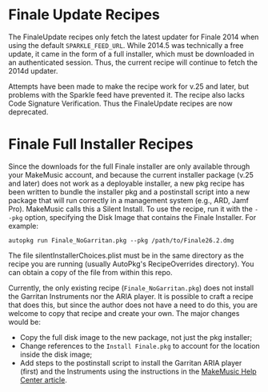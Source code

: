 Finale Update Recipes
=====================

The FinaleUpdate recipes only fetch the latest updater for Finale 2014 when using the default `SPARKLE_FEED_URL`. While 2014.5 was technically a free update, it came in the form of a full installer, which must be downloaded in an authenticated session. Thus, the current recipe will continue to fetch the 2014d updater.

Attempts have been made to make the recipe work for v.25 and later, but problems with the Sparkle feed have prevented it. The recipe also lacks Code Signature Verification. Thus the FinaleUpdate recipes are now deprecated.

Finale Full Installer Recipes
=============================
Since the downloads for the full Finale installer are only available through your MakeMusic account, and because the current installer package (v.25 and later) does not work as a deployable installer, a new pkg recipe has been written to bundle the installer pkg and a postinstall script into a new package that will run correctly in a management system (e.g., ARD, Jamf Pro). MakeMusic calls this a Silent Install. To use the recipe, run it with the `--pkg` option, specifying the Disk Image that contains the Finale Installer. For example:

`autopkg run Finale_NoGarritan.pkg --pkg /path/to/Finale26.2.dmg`

The file silentInstallerChoices.plist must be in the same directory as the recipe you are running (usually AutoPkg's RecipeOverrides directory). You can obtain a copy of the file from within this repo.

Currently, the only existing recipe (`Finale_NoGarritan.pkg`) does not install the Garritan Instruments nor the ARIA player. It is possible to craft a recipe that does this, but since the author does not have a need to do this, you are welcome to copy that recipe and create your own. The major changes would be:
* Copy the full disk image to the new package, not just the pkg installer;
* Change references to the `Install Finale.pkg` to account for the location inside the disk image;
* Add steps to the postinstall script to install the Garritan ARIA player (first) and the Instruments using the instructions in the [MakeMusic Help Center article](https://makemusic.zendesk.com/hc/en-us/articles/115007423647-Commands-to-silently-install-Finale-unattended-installer-#installMac).